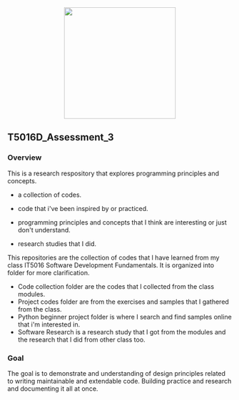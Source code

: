 <div id="header" align="center">
  <img src="https://media.giphy.com/media/v1.Y2lkPTc5MGI3NjExeDMzc3ZnNzhseGg2ZGRyaDA3YWEzcmRsNnI0bjd1Z3d1cnptcHhhMSZlcD12MV9pbnRlcm5hbF9naWZfYnlfaWQmY3Q9cw/gjrYDwbjnK8x36xZIO/giphy.gif" width="250"/>
</div>

## T5016D_Assessment_3
### Overview

This is a research respository that explores programming principles and concepts.

  * a collection of codes.
  
  * code that i've been inspired by or practiced.
  
  * programming principles and concepts that I think are interesting or just don't understand.

  * research studies that I did.

This repositories are the collection of codes that I have learned from my class IT5016 Software Development Fundamentals.
It is organized into folder for more clarification.

 * Code collection folder are the codes that I collected from the class modules.
 * Project codes folder are from the exercises and samples that I gathered from the class.
 * Python beginner project folder is where I search and find samples online that i'm interested in.
 * Software Research is a research study that I got from the modules and the research that I did from other class too.


### Goal
The goal is to demonstrate and understanding of design principles related to writing maintainable and extendable code. Building practice and research and documenting it all at once.

